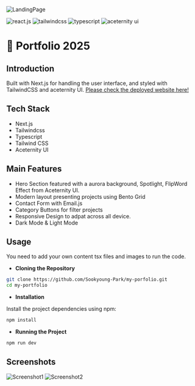 ![LandingPage](https://github.com/Sookyoung-Park/Apple-Website/blob/main/assets/readme_landingPage.gif?raw=true)

<div>
    <img src="https://img.shields.io/badge/-Next_JS-black?style=for-the-badge&logoColor=white&logo=next.js&color=000000" alt="react.js" />
    <img src="https://img.shields.io/badge/-Tailwind_CSS-black?style=for-the-badge&logoColor=black&logo=tailwindcss&color=fafafa" alt="tailwindcss" />
    <img src="https://img.shields.io/badge/-Typescript-black?style=for-the-badge&logoColor=white&logo=typescript&color=2066d6" alt="typescript" />
    <img src="https://img.shields.io/badge/-Aceternity_UI-black?style=for-the-badge&logoColor=white&color=d91aa6" alt="aceternity ui" />
    
</div>


# 🍏 Portfolio 2025

## **Introduction**

Built with Next.js for handling the user interface, and styled with TailwindCSS and aceternity UI. <a href="https://www.s00kyoung.me">Please check the deployed website here!</a>

## **Tech Stack**
- Next.js
- Tailwindcss
- Typescript
- Tailwind CSS
- Aceternity UI


## **Main Features**
- Hero Section featured with a aurora background, Spotlight, FlipWord Effect from Aceternity UI.
- Modern layout presenting projects using Bento Grid
- Contact Form with Email.js
- Category Buttons for filter projects
- Responsive Design to adpat across all device.
- Dark Mode & Light Mode



## **Usage**
You need to add your own content tsx files and images to run the code.


- **Cloning the Repository**

```bash
git clone https://github.com/Sookyoung-Park/my-porfolio.git
cd my-portfolio
```

- **Installation**

Install the project dependencies using npm:

```bash
npm install
```

- **Running the Project**

```bash
npm run dev
```


## **Screenshots**
![Screenshot1](https://github.com/Sookyoung-Park/Apple-Website/blob/main/assets/readme_page2.gif?raw=true)
![Screenshot2](https://github.com/Sookyoung-Park/Apple-Website/blob/main/assets/readme_page3.gif?raw=true)